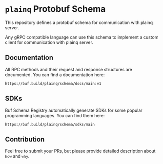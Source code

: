 # `plainq` Protobuf Schema

This repository defines a protobuf schema for communication with
plainq server.

Any gRPC compatible language can use this schema to implement a
custom client for communication with plainq server.

## Documentation

All RPC methods and their request and response structures are documented.
You can find a documentation here:

```
https://buf.build/plainq/schema/docs/main:v1
```

## SDKs

Buf Schema Registry automatically generate SDKs for some popular programming languages.
You can find them here:

```
https://buf.build/plainq/schema/sdks/main
```

## Contribution

Feel free to submit your PRs, but please provide detailed description about `how` and `why`.